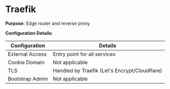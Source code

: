 # Traefik

**Purpose**: Edge router and reverse proxy

**Configuration Details**:

| Configuration     | Details                               |
|-------------------|---------------------------------------|
| External Access   | Entry point for all services          |
| Cookie Domain     | Not applicable                                |
| TLS               | Handled by Traefik (Let's Encrypt/Cloudflare) |
| Bootstrap Admin   | Not applicable                                |
